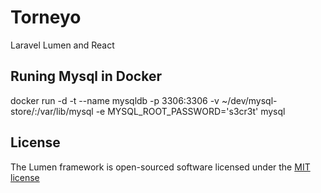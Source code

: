 # Torneyo



Laravel Lumen and React

## Runing Mysql in Docker

docker run -d -t --name mysqldb  -p 3306:3306 -v ~/dev/mysql-store/:/var/lib/mysql -e MYSQL_ROOT_PASSWORD='s3cr3t' mysql

## License

The Lumen framework is open-sourced software licensed under the [MIT license](http://opensource.org/licenses/MIT)
